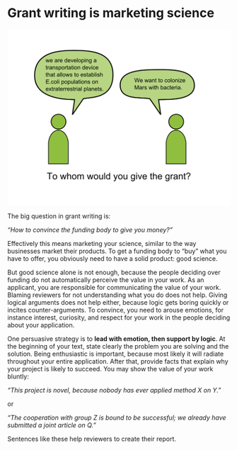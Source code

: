 
# Grant writing is marketing science

![Bacteria on Mars](images/mars_bacteria.png)

The big question in grant writing is: 

*“How to convince the funding body to give you money?”* 

Effectively this means marketing your science, similar to the way businesses market their products. To get a funding body to “buy” what you have to offer, you obviously need to have a solid product: good science. 

But good science alone is not enough, because the people deciding over funding do not automatically perceive the value in your work. As an applicant, you are responsible for communicating the value of your work. Blaming reviewers for not understanding what you do does not help. Giving logical arguments does not help either, because logic gets boring quickly or incites counter-arguments. To convince, you need to arouse emotions, for instance interest, curiosity, and respect for your work in the people deciding about your application.

One persuasive strategy is to **lead with emotion, then support by logic**. At the beginning of your text, state clearly the problem you are solving and the solution. Being enthusiastic is important, because most likely it will radiate throughout your entire application. After that, provide facts that explain why your project is likely to succeed. You may show the value of your work bluntly:

*“This project is novel, because nobody has ever applied method X on Y.”* 

or 

*“The cooperation with group Z is bound to be successful; we already have submitted a joint article on Q.”*

Sentences like these help reviewers to create their report.
